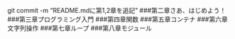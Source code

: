 git commit -m “README.mdに第1,2章を追記”
###第二章さあ、はじめよう！
###第三章プログラミング入門
###第四章関数
###第五章コンテナ
###第六章文字列操作
###第七章ループ
###第八章モジュール
